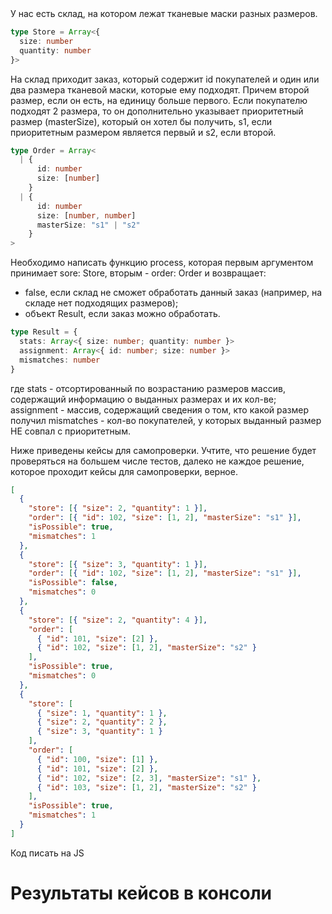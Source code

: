 <head>
  <script defer src = "Test_task.js"></script>
</head>
У нас есть склад, на котором лежат тканевые маски разных размеров.

```ts
type Store = Array<{
  size: number
  quantity: number
}>
```

На склад приходит заказ, который содержит id покупателей и один или два размера тканевой маски,
которые ему подходят. Причем второй размер, если он есть, на единицу больше первого.
Если покупателю подходят 2 размера, то он дополнительно указывает приоритетный размер (masterSize),
который он хотел бы получить, s1, если приоритетным размером является первый и s2, если второй.

```ts
type Order = Array<
  | {
      id: number
      size: [number]
    }
  | {
      id: number
      size: [number, number]
      masterSize: "s1" | "s2"
    }
>
```

Необходимо написать функцию process, которая первым аргументом принимает sore: Store, вторым - order: Order
и возвращает:

- false, если склад не сможет обработать данный заказ (например, на складе нет подходящих размеров);
- объект Result, если заказ можно обработать.

```ts
type Result = {
  stats: Array<{ size: number; quantity: number }>
  assignment: Array<{ id: number; size: number }>
  mismatches: number
}
```

где stats - отсортированный по возрастанию размеров массив, содержащий информацию о выданных размерах и их кол-ве;
assignment - массив, содержащий сведения о том, кто какой размер получил
mismatches - кол-во покупателей, у которых выданный размер НЕ совпал с приоритетным.

Ниже приведены кейсы для самопроверки. Учтите, что решение будет проверяться на большем числе тестов, далеко не каждое решение, которое проходит кейсы для самопроверки, верное.

```json
[
  {
    "store": [{ "size": 2, "quantity": 1 }],
    "order": [{ "id": 102, "size": [1, 2], "masterSize": "s1" }],
    "isPossible": true,
    "mismatches": 1
  },
  {
    "store": [{ "size": 3, "quantity": 1 }],
    "order": [{ "id": 102, "size": [1, 2], "masterSize": "s1" }],
    "isPossible": false,
    "mismatches": 0
  },
  {
    "store": [{ "size": 2, "quantity": 4 }],
    "order": [
      { "id": 101, "size": [2] },
      { "id": 102, "size": [1, 2], "masterSize": "s2" }
    ],
    "isPossible": true,
    "mismatches": 0
  },
  {
    "store": [
      { "size": 1, "quantity": 1 },
      { "size": 2, "quantity": 2 },
      { "size": 3, "quantity": 1 }
    ],
    "order": [
      { "id": 100, "size": [1] },
      { "id": 101, "size": [2] },
      { "id": 102, "size": [2, 3], "masterSize": "s1" },
      { "id": 103, "size": [1, 2], "masterSize": "s2" }
    ],
    "isPossible": true,
    "mismatches": 1
  }
]
```

Код писать на JS
<h1>Результаты кейсов в консоли</h1>
